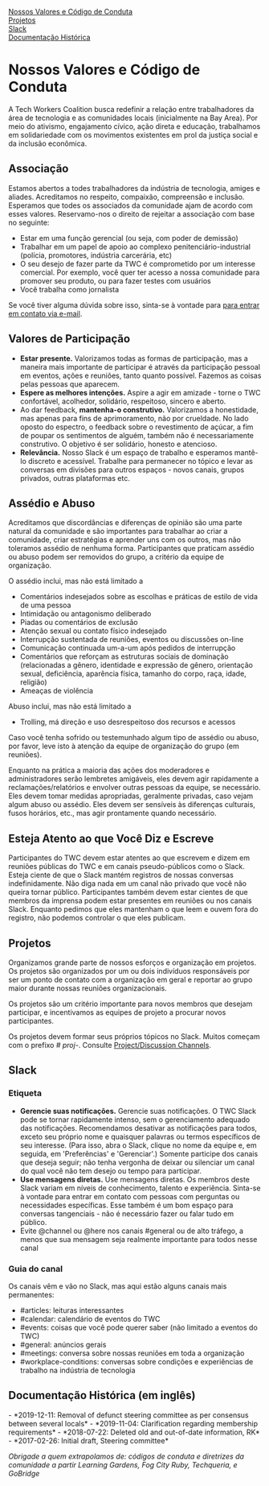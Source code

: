 [Nossos Valores e Código de Conduta](#our-values)<br>
[Projetos](#projects)<br>
[Slack](#slack)<br>
[Documentação Histórica](#document-history)

<h1 class="lh-tight marg-b-4">Nossos Valores e Código de Conduta</h1>
<a name="our-values" />

A Tech Workers Coalition busca redefinir a relação entre trabalhadores da área de tecnologia e as comunidades locais (inicialmente na Bay Area). Por meio do ativismo, engajamento cívico, ação direta e educação, trabalhamos em solidariedade com os movimentos existentes em prol da justiça social e da inclusão econômica.


## Associação

Estamos abertos a todes trabalhadores da indústria de tecnologia, amiges e aliades. Acreditamos no respeito, compaixão, compreensão e inclusão. Esperamos que todes os associados da comunidade ajam de acordo com esses valores.
Reservamo-nos o direito de rejeitar a associação com base no seguinte:

- Estar em uma função gerencial (ou seja, com poder de demissão)
- Trabalhar em um papel de apoio ao complexo penitenciário-industrial (polícia, promotores, indústria carcerária, etc)
- O seu desejo de fazer parte da TWC é comprometido por um interesse comercial. Por exemplo, você quer ter acesso a nossa comunidade para promover seu produto, ou para fazer testes com usuários
- Você trabalha como jornalista

Se você tiver alguma dúvida sobre isso, sinta-se à vontade para [para entrar em contato via e-mail](mailto:hello@techworkersco.org).


## Valores de Participação

- **Estar presente.** Valorizamos todas as formas de participação, mas a maneira mais importante de participar é através da participação pessoal em eventos, ações e reuniões, tanto quanto possível. Fazemos as coisas pelas pessoas que aparecem.
- **Espere as melhores intenções.** Aspire a agir em amizade - torne o TWC confortável, acolhedor, solidário, respeitoso, sincero e aberto.
- Ao dar feedback, **mantenha-o construtivo.** Valorizamos a honestidade, mas apenas para fins de aprimoramento, não por crueldade. No lado oposto do espectro, o feedback sobre o revestimento de açúcar, a fim de poupar os sentimentos de alguém, também não é necessariamente construtivo. O objetivo é ser solidário, honesto e atencioso.
- **Relevância.** Nosso Slack é um espaço de trabalho e esperamos mantê-lo discreto e acessível. Trabalhe para permanecer no tópico e levar as conversas em divisões para outros espaços - novos canais, grupos privados, outras plataformas etc.

## Assédio e Abuso

Acreditamos que discordâncias e diferenças de opinião são uma parte natural da comunidade e são importantes para trabalhar ao criar a comunidade, criar estratégias e aprender uns com os outros, mas não toleramos assédio de nenhuma forma. Participantes que praticam assédio ou abuso podem ser removidos do grupo, a critério da equipe de organização.

O assédio inclui, mas não está limitado a

- Comentários indesejados sobre as escolhas e práticas de estilo de vida de uma pessoa
- Intimidação ou antagonismo deliberado
- Piadas ou comentários de exclusão
- Atenção sexual ou contato físico indesejado
- Interrupção sustentada de reuniões, eventos ou discussões on-line
- Comunicação continuada um-a-um após pedidos de interrupção
- Comentários que reforçam as estruturas sociais de dominação (relacionadas a gênero, identidade e expressão de gênero, orientação sexual, deficiência, aparência física, tamanho do corpo, raça, idade, religião)
- Ameaças de violência

Abuso inclui, mas não está limitado a
- Trolling, má direção e uso desrespeitoso dos recursos e acessos

Caso você tenha sofrido ou testemunhado algum tipo de assédio ou abuso, por favor, leve isto à atenção da equipe de organização do grupo (em reuniões).

Enquanto na prática a maioria das ações dos moderadores e administradores serão lembretes amigáveis, eles devem agir rapidamente a reclamações/relatórios e envolver outras pessoas da equipe, se necessário. Eles devem tomar medidas apropriadas, geralmente privadas, caso vejam algum abuso ou assédio. Eles devem ser sensíveis às diferenças culturais, fusos horários, etc., mas agir prontamente quando necessário.


## Esteja Atento ao que Você Diz e Escreve

Participantes do TWC devem estar atentes ao que escrevem e dizem em reuniões públicas do TWC e em canais pseudo-públicos como o Slack. Esteja ciente de que o Slack mantém registros de nossas conversas indefinidamente. Não diga nada em um canal não privado que você não queira tornar público. Participantes também devem estar cientes de que membros da imprensa podem estar presentes em reuniões ou nos canais Slack. Enquanto pedimos que eles mantenham o que leem e ouvem fora do registro, não podemos controlar o que eles publicam.

## Projetos
<a name="projects" />

Organizamos grande parte de nossos esforços e organização em projetos. Os projetos são organizados por um ou dois indivíduos responsáveis por ser um ponto de contato com a organização em geral e reportar ao grupo maior durante nossas reuniões organizacionais.

Os projetos são um critério importante para novos membros que desejam participar, e incentivamos as equipes de projeto a procurar novos participantes.

Os projetos devem formar seus próprios tópicos no Slack. Muitos começam com o prefixo *# proj-*. Consulte [Project/Discussion Channels](#slack).


## Slack
<a name="slack" />

### Etiqueta

- **Gerencie suas notificações.** Gerencie suas notificações. O TWC Slack pode se tornar rapidamente intenso, sem o gerenciamento adequado das notificações. Recomendamos desativar as notificações para todos, exceto seu próprio nome e quaisquer palavras ou termos específicos de seu interesse. (Para isso, abra o Slack, clique no nome da equipe e, em seguida, em 'Preferências' e 'Gerenciar'.) Somente participe dos canais que deseja seguir; não tenha vergonha de deixar ou silenciar um canal do qual você não tem desejo ou tempo para participar.
- **Use mensagens diretas.** Use mensagens diretas. Os membros deste Slack variam em níveis de conhecimento, talento e experiência. Sinta-se à vontade para entrar em contato com pessoas com perguntas ou necessidades específicas. Esse também é um bom espaço para conversas tangenciais - não é necessário fazer ou falar tudo em público.
- Evite @channel ou @here nos canais #general ou de alto tráfego, a menos que sua mensagem seja realmente importante para todos nesse canal


### Guia do canal
Os canais vêm e vão no Slack, mas aqui estão alguns canais mais permanentes:
- #articles: leituras interessantes
- #calendar: calendário de eventos do TWC
- #events: coisas que você pode querer saber (não limitado a eventos do TWC)
- #general: anúncios gerais
- #meetings: conversa sobre nossas reuniões em toda a organização
- #workplace-conditions: conversas sobre condições e experiências de trabalho na indústria de tecnologia


## Documentação Histórica (em inglês)
<a name="document-history" />
- *2019-12-11: Removal of defunct steering committee as per consensus between several locals*
- *2019-11-04: Clarification regarding membership requirements*
- *2018-07-22: Deleted old and out-of-date information, RK*
- *2017-02-26: Initial draft, Steering committee*

*Obrigade a quem extrapolamos de: códigos de conduta e diretrizes da comunidade a partir Learning Gardens, Fog City Ruby, Techqueria, e GoBridge*
